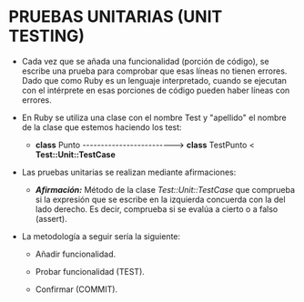 # PRUEBAS UNITARIAS (UNIT TESTING)

* Cada vez que se añada una funcionalidad (porción de código), se escribe una prueba para comprobar que esas líneas no tienen errores. Dado que como Ruby es un lenguaje interpretado, cuando se ejecutan con el intérprete en esas porciones de código pueden haber líneas con errores.

* En Ruby se utiliza una clase con el nombre Test y "apellido" el nombre de la clase que estemos haciendo los test:

	* **class** Punto  ------------------------->  **class** TestPunto < **Test::Unit::TestCase**

* Las pruebas unitarias se realizan mediante afirmaciones:

	* ***Afirmación:*** Método de la clase *Test::Unit::TestCase* que comprueba si la expresión que se escribe en la izquierda concuerda con la del lado derecho. Es decir, comprueba si se evalúa a cierto o a falso (assert).

* La metodología a seguir sería la siguiente:

	* Añadir funcionalidad.
	 
	* Probar funcionalidad (TEST).
	 
	* Confirmar (COMMIT).
